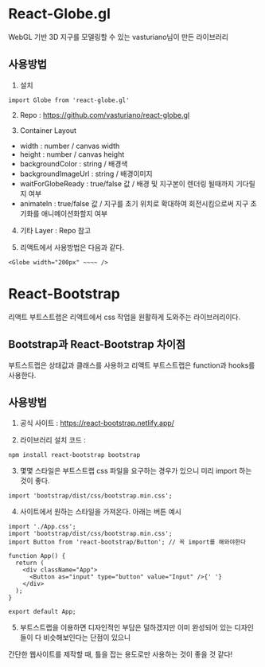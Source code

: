 # React-Globe.gl

WebGL 기반 3D 지구를 모델링할 수 있는 vasturiano님이 만든 라이브러리

## 사용방법

1. 설치

```
import Globe from 'react-globe.gl'
```

2. Repo : <https://github.com/vasturiano/react-globe.gl>

3. Container Layout

- width : number / canvas width
- height : number / canvas height
- backgroundColor : string / 배경색
- backgroundImageUrl : string / 배경이미지
- waitForGlobeReady : true/false 값 / 배경 및 지구본이 렌더링 될때까지 기다릴지 여부
- animateln : true/false 값 / 지구를 초기 위치로 확대하여 회전시킴으로써 지구 초기화를 애니메이션화할지 여부

4. 기타 Layer : Repo 참고

5. 리액트에서 사용방법은 다음과 같다.

```
<Globe width="200px" ~~~~ />
```

# React-Bootstrap

리액트 부트스트랩은 리액트에서 css 작업을 원활하게 도와주는 라이브러리이다.

## Bootstrap과 React-Bootstrap 차이점

부트스트랩은 상태값과 클래스를 사용하고 리액트 부트스트랩은 function과 hooks를 사용한다.

## 사용방법

1. 공식 사이트 : <https://react-bootstrap.netlify.app/>

2. 라이브러리 설치 코드 :

```
npm install react-bootstrap bootstrap
```

3. 몇몇 스타일은 부트스트랩 css 파일을 요구하는 경우가 있으니 미리 import 하는 것이 좋다.

```
import 'bootstrap/dist/css/bootstrap.min.css';
```

4. 사이트에서 원하는 스타일을 가져온다. 아래는 버튼 예시

```
import './App.css';
import 'bootstrap/dist/css/bootstrap.min.css';
import Button from 'react-bootstrap/Button'; // 꼭 import를 해와야한다

function App() {
  return (
    <div className="App">
      <Button as="input" type="button" value="Input" />{' '}
    </div>
  );
}

export default App;
```

5. 부트스트랩을 이용하면 디자인적인 부담은 덜하겠지만 이미 완성되어 있는 디자인들이 다 비슷해보인다는 단점이 있으니

간단한 웹사이트를 제작할 때, 틀을 잡는 용도로만 사용하는 것이 좋을 것 같다!
